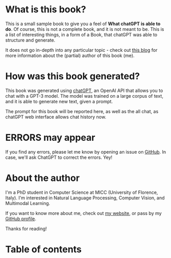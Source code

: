 # What is this book?

This is a small sample book to give you a feel of **What chatGPT is able to do**.
Of course, this is not a complete book, and it is not meant to be.
This is a list of interesting things, in a form of a Book, that chatGPT was able to structure and generate.

It does not go in-depth into any particular topic - check out [this blog](https://www.emanuelevivoli.me) for more information about the (partial) author of this book (me).

# How was this book generated?

This book was generated using [chatGPT](https://chat.openai.com), an OpenAI API that allows you to chat with a GPT-3 model.
The model was trained on a large corpus of text, and it is able to generate new text, given a prompt.

The prompt for this book will be reported here, as well as the all chat, as chatGPT web interface allows chat history now.

# **ERRORS may appear**
If you find any errors, please let me know by opening an issue on [GitHub](www.github.com/emanuelevivoli/AI4newbies).
In case, we'll ask ChatGPT to correct the errors. Yey!

# About the author
I'm a PhD student in Computer Science at MICC (University of Florence, Italy).
I'm interested in Natural Language Processing, Computer Vision, and Multimodal Learning.

If you want to know more about me, check out [my website](https://www.emanuelevivoli.me), or pass by my [GitHub profile](http://github.com/emanuelevivoli).

Thanks for reading!

# Table of contents

```{tableofcontents}
```
